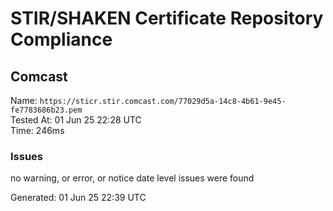 # STIR/SHAKEN Certificate Repository Compliance

## Comcast

Name: `https://sticr.stir.comcast.com/77029d5a-14c8-4b61-9e45-fe7783686b23.pem`\
Tested At: 01 Jun 25 22:28 UTC\
Time: 246ms

### Issues

no warning, or error, or notice date level issues were found

Generated: 01 Jun 25 22:39 UTC